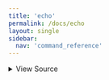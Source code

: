 ```yaml
---
title: 'echo'
permalink: /docs/echo
layout: single
sidebar:
  nav: 'command_reference'
---
```




<details>
  <summary>View Source</summary>

{% highlight sh %}

if [ $# -eq 0 ]
then
  !fn --shellpen-private writeDSL writeln "echo"
else
  !fn --shellpen-private writeDSL writeln "echo \"$*\""
fi
{% endhighlight %}

</details>









